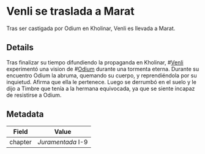 # Venli se traslada a Marat
Tras ser castigada por Odium en Kholinar, Venli es llevada a Marat. 

## Details
Tras finalizar su tiempo difundiendo la propaganda en Kholinar, #[Venli](characters/venli) experimentó una vision de #[Odium](characters/odium) durante una tormenta eterna. Durante su encuentro Odium la abruma, quemando su cuerpo, y reprendiéndola por su inquietud. Afirma que ella le pertenece. Luego se derrumbó en el suelo y le dijo a Timbre que tenía a la hermana equivocada, ya que se siente incapaz de resistirse a Odium. 

## Metadata
| Field | Value |
| ----- | ----- |
| chapter | *Juramentada* I-9 |
